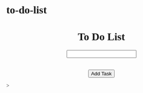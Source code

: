 # to-do-list
<!DOCTYPE html>
<html>
<head>
	<meta charset="utf-8">
	<meta name="viewport" content="width=device-width, initial-scale=1">
	<title>To-Do-List</title>
	<style type="text/css">
		body 
		{
			font-family:aerial sans-serif;
		}
		ul
		{
			list-style-type:none;
			padding:0;
		}
		li
		{
			margin-bottom:5px;
			cursor:pointer;
		}
		li.completed
		{
			text-decoration:line-through;
		}
		button
		{
			margin-top:15px;
		}
	</style>
</head>
<body>
	<center>
	<h1>To Do List</h1>
		<input type="text" id="taskInput"><br><br>
		<button onclick="addTask()" >Add Task</button>
	<ul id="tasklist"></ul>
	</center>
<script type="text/javascript" >
	function addTask()
	{
		var taskInput =document.getElementById('taskInput');
		var tasklist =document.getElementById('tasklist');
		if(taskInput.value.trim() !=="")
		{
			var li=document.createElement('li')
			li.textContent=taskInput.value;
			li.onclick=function()
			{
				this.classList.toggle('completed')
			};
			tasklist.appendChild(li);
			taskInput.value="";
		}
		else
		{
			alert('please enter a task!');
		}

	}

</script>>
</body>
</html>
